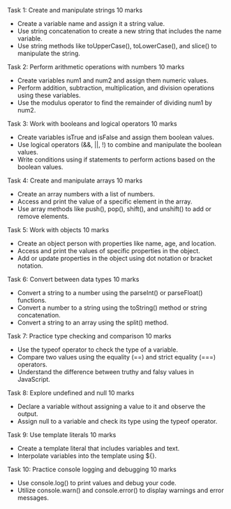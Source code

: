 Task 1: Create and manipulate strings  10 marks
+	Create a variable name and assign it a string value.
+	Use string concatenation to create a new string that includes the name variable.
+	Use string methods like toUpperCase(), toLowerCase(), and slice() to manipulate the string.

Task 2: Perform arithmetic operations with numbers  10 marks
+	Create variables num1 and num2 and assign them numeric values.
+	Perform addition, subtraction, multiplication, and division operations using these variables.
+	Use the modulus operator to find the remainder of dividing num1 by num2.

Task 3: Work with booleans and logical operators  10 marks
+	Create variables isTrue and isFalse and assign them boolean values.
+	Use logical operators (&&, ||, !) to combine and manipulate the boolean values.
+	Write conditions using if statements to perform actions based on the boolean values.

Task 4: Create and manipulate arrays  10 marks
+	Create an array numbers with a list of numbers.
+	Access and print the value of a specific element in the array.
+	Use array methods like push(), pop(), shift(), and unshift() to add or remove elements.

Task 5: Work with objects  10 marks
+	Create an object person with properties like name, age, and location.
+	Access and print the values of specific properties in the object.
+	Add or update properties in the object using dot notation or bracket notation.

Task 6: Convert between data types  10 marks
+	Convert a string to a number using the parseInt() or parseFloat() functions.
+	Convert a number to a string using the toString() method or string concatenation.
+	Convert a string to an array using the split() method.

Task 7: Practice type checking and comparison  10 marks
+	Use the typeof operator to check the type of a variable.
+	Compare two values using the equality (==) and strict equality (===) operators.
+	Understand the difference between truthy and falsy values in JavaScript.

Task 8: Explore undefined and null  10 marks
+	Declare a variable without assigning a value to it and observe the output.
+	Assign null to a variable and check its type using the typeof operator.

Task 9: Use template literals  10 marks
+	Create a template literal that includes variables and text.
+	Interpolate variables into the template using ${}.

Task 10: Practice console logging and debugging  10 marks
+	Use console.log() to print values and debug your code.
+	Utilize console.warn() and console.error() to display warnings and error messages.
